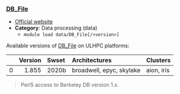 ### [DB_File](https://perldoc.perl.org/DB_File.html)

* [Official website](https://perldoc.perl.org/DB_File.html)
* __Category__: Data processing (data)
    -  `module load data/DB_File[/<version>]`

Available versions of [DB_File](https://perldoc.perl.org/DB_File.html) on ULHPC platforms:

|    |   Version | Swset   | Architectures            | Clusters   |
|---:|----------:|:--------|:-------------------------|:-----------|
|  0 |     1.855 | 2020b   | broadwell, epyc, skylake | aion, iris |

> Perl5 access to Berkeley DB version 1.x.
